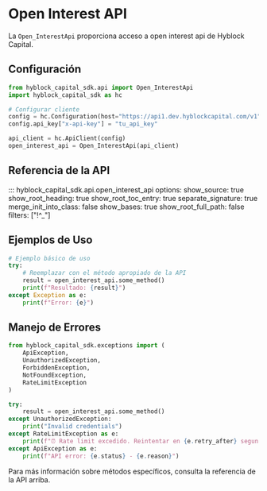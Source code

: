 # Open Interest API

La `Open_InterestApi` proporciona acceso a open interest api de Hyblock Capital.

## Configuración

```python
from hyblock_capital_sdk.api import Open_InterestApi
import hyblock_capital_sdk as hc

# Configurar cliente
config = hc.Configuration(host="https://api1.dev.hyblockcapital.com/v1")
config.api_key["x-api-key"] = "tu_api_key"

api_client = hc.ApiClient(config)
open_interest_api = Open_InterestApi(api_client)
```

## Referencia de la API

::: hyblock_capital_sdk.api.open_interest_api
    options:
      show_source: true
      show_root_heading: true
      show_root_toc_entry: true
      separate_signature: true
      merge_init_into_class: false
      show_bases: true
      show_root_full_path: false
      filters: ["!^_"]

## Ejemplos de Uso

```python
# Ejemplo básico de uso
try:
    # Reemplazar con el método apropiado de la API
    result = open_interest_api.some_method()
    print(f"Resultado: {result}")
except Exception as e:
    print(f"Error: {e}")
```

## Manejo de Errores

```python
from hyblock_capital_sdk.exceptions import (
    ApiException,
    UnauthorizedException,
    ForbiddenException,
    NotFoundException,
    RateLimitException
)

try:
    result = open_interest_api.some_method()
except UnauthorizedException:
    print("Invalid credentials")
except RateLimitException as e:
    print(f"⏰ Rate limit excedido. Reintentar en {e.retry_after} segundos")
except ApiException as e:
    print(f"API error: {e.status} - {e.reason}")
```

Para más información sobre métodos específicos, consulta la referencia de la API arriba.
